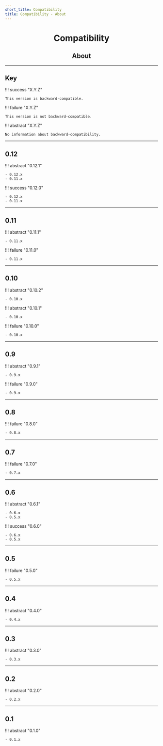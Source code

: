 ```yaml
---
short_title: Compatibility
title: Compatibility - About
---
```


<h1 align="center">Compatibility</h1>
<h2 align="center">About</h2>


---
## Key

!!! success "X.Y.Z"

    This version is backward-compatible.

!!! failure "X.Y.Z"

    This version is not backward-compatible.

!!! abstract "X.Y.Z"

    No information about backward-compatibility.


---
## 0.12

!!! abstract "0.12.1"

    - 0.12.x
    - 0.11.x

!!! success "0.12.0"

    - 0.12.x
    - 0.11.x


---
## 0.11

!!! abstract "0.11.1"

    - 0.11.x


!!! failure "0.11.0"

    - 0.11.x


---
## 0.10

!!! abstract "0.10.2"

    - 0.10.x


!!! abstract "0.10.1"

    - 0.10.x


!!! failure "0.10.0"

    - 0.10.x


---
## 0.9

!!! abstract "0.9.1"

    - 0.9.x


!!! failure "0.9.0"

    - 0.9.x


---
## 0.8

!!! failure "0.8.0"

    - 0.8.x


---
## 0.7

!!! failure "0.7.0"

    - 0.7.x


---
## 0.6

!!! abstract "0.6.1"

    - 0.6.x
    - 0.5.x


!!! success "0.6.0"

    - 0.6.x
    - 0.5.x


---
## 0.5

!!! failure "0.5.0"

    - 0.5.x


---
## 0.4

!!! abstract "0.4.0"

    - 0.4.x

---
## 0.3

!!! abstract "0.3.0"

    - 0.3.x


---
## 0.2

!!! abstract "0.2.0"

    - 0.2.x


---
## 0.1

!!! abstract "0.1.0"

    - 0.1.x
